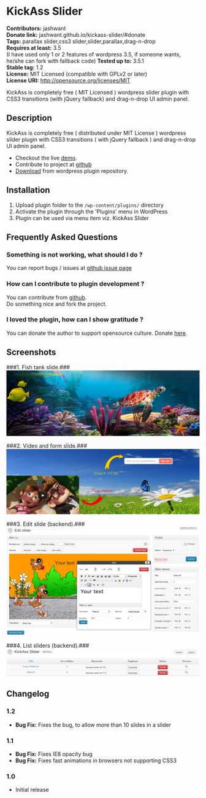 # KickAss Slider #
**Contributors:** jashwant  
**Donate link:** jashwant.github.io/kickass-slider/#donate  
**Tags:** parallax slider,css3 slider,slider,parallax,drag-n-drop  
**Requires at least:** 3.5  
(I have used only 1 or 2 features of wordpress 3.5, if someone wants, he/she can fork with fallback code)
**Tested up to:** 3.5.1  
**Stable tag:** 1.2  
**License:** MIT Licensed (compatible with GPLv2 or later)  
**License URI:** http://opensource.org/licenses/MIT  

KickAss is completely free ( MIT Licensed ) wordpress slider plugin with CSS3 transitions (with jQuery fallback) and drag-n-drop UI admin panel.

## Description ##

KickAss is completely free ( distributed under MIT License ) wordpress slider plugin with CSS3 transitions ( with jQuery fallback ) and drag-n-drop UI admin panel.

* Checkout the live [demo](http://jashwant.github.io/kickass-slider/).
* Contribute to project at [github](https://github.com/jashwant/kickass-Slider)
* [Download](http://wordpress.org/extend/plugins/kickass-slider/) from wordpress plugin repository.

## Installation ##

1. Upload plugin folder to the `/wp-content/plugins/` directory
2. Activate the plugin through the 'Plugins' menu in WordPress
3. Plugin can be used via menu item viz. KickAss Slider

## Frequently Asked Questions ##

### Something is not working, what should I do ? ###

You can report bugs / issues at [github issue page](https://github.com/jashwant/kickass-Slider/issues)

### How can I contribute to plugin development ? ###

You can contribute from [github](https://github.com/jashwant/kickass-Slider).<br>Do something nice and fork the project.

### I loved the plugin, how can I show gratitude ? ###

You can donate the author to support opensource culture. Donate [here](http://jashwant.github.io/kickass-slider/#donate).


## Screenshots ##

###1. Fish tank slide.###
![Fish tank slide.](screenshots/screenshot-1.jpg?raw=true)

###2. Video and form slide.###
![Video and form slide.](screenshots/screenshot-2.jpg?raw=true)

###3. Edit slide (backend).###
![Edit slide (backend).](screenshots/screenshot-3.jpg?raw=true)

###4. List sliders (backend).###
![List sliders (backend).](screenshots/screenshot-4.jpg?raw=true)


## Changelog ##

### 1.2 ###
* **Bug Fix:** Fixes the bug, to allow more than 10 slides in a slider  

### 1.1 ###
* **Bug Fix:** Fixes IE8 opacity bug  
* **Bug Fix:** Fixes fast animations in browsers not supporting CSS3  

### 1.0 ###
* Initial release